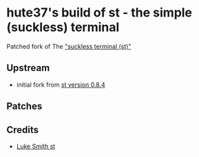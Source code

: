 # hute37's build of st - the simple (suckless) terminal


Patched fork of The ["suckless terminal (st)"](https://st.suckless.org/)

## Upstream

  * initial fork from [st version 0.8.4](https://git.suckless.org/st/refs.html)

## Patches




## Credits

- [Luke Smith st](https://github.com/LukeSmithxyz/st)

